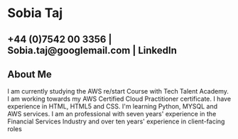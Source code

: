 
<h1>Sobia Taj</h1>

<h2>+44 (0)7542 00 3356 | Sobia.taj@googlemail.com | LinkedIn</h2>

<h2>About Me</h2>
<p>I am currently studying the AWS re/start Course with Tech Talent Academy. I am working towards my AWS Certified Cloud Practitioner certificate. I have experience in HTML, HTML5 and CSS. I'm learning Python, MYSQL and AWS services. I am an professional with seven years' experience in the Financial Services Industry and over ten years' experience in client-facing roles</p>




 
